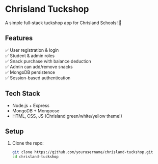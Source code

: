 # Chrisland Tuckshop

A simple full-stack tuckshop app for Chrisland Schools! 🎉

## Features

✅ User registration & login  
✅ Student & admin roles  
✅ Snack purchase with balance deduction  
✅ Admin can add/remove snacks  
✅ MongoDB persistence  
✅ Session-based authentication  

## Tech Stack

- Node.js + Express
- MongoDB + Mongoose
- HTML, CSS, JS (Chrisland green/white/yellow theme!)

## Setup

1. Clone the repo:
   ```bash
   git clone https://github.com/yourusername/chrisland-tuckshop.git
   cd chrisland-tuckshop
